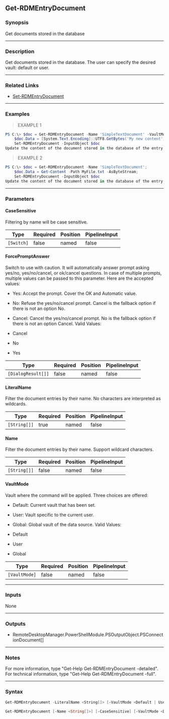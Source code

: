 Get-RDMEntryDocument
--------------------

### Synopsis
Get documents stored in the database

---

### Description

Get documents stored in the database. The user can specify the desired vault: default or user.

---

### Related Links
* [Set-RDMEntryDocument](Set-RDMEntryDocument)

---

### Examples
> EXAMPLE 1

```PowerShell
PS C:\> $doc = Get-RDMEntryDocument -Name 'SimpleTextDocument' -VaultMode User;
    $doc.Data = [System.Text.Encoding]::UTF8.GetBytes('My new content');
    Set-RDMEntryDocument -InputObject $doc
Update the content of the document stored in the database of the entry SimpleTextDocument.
```
> EXAMPLE 2

```PowerShell
PS C:\> $doc = Get-RDMEntryDocument -Name 'SimpleTextDocument';
    $doc.Data = Get-Content -Path MyFile.txt -AsByteStream;
    Set-RDMEntryDocument -InputObject $doc
Update the content of the document stored in the database of the entry SimpleTextDocument with the content of the file contained in the entry SimpleTextDocument
```

---

### Parameters
#### **CaseSensitive**
Filtering by name will be case sensitive.

|Type      |Required|Position|PipelineInput|
|----------|--------|--------|-------------|
|`[Switch]`|false   |named   |false        |

#### **ForcePromptAnswer**
Switch to use with caution. It will automatically answer prompt asking yes/no, yes/no/cancel, or ok/cancel questions. In case of multiple prompts, multiple values can be passed to this parameter. Here are the accepted values:
* Yes: Accept the prompt. Cover the OK and Automatic value.
* No: Refuse the yes/no/cancel prompt. Cancel is the fallback option if there is not an option No.
* Cancel: Cancel the yes/no/cancel prompt. No is the fallback option if there is not an option Cancel.
Valid Values:

* Cancel
* No
* Yes

|Type              |Required|Position|PipelineInput|
|------------------|--------|--------|-------------|
|`[DialogResult[]]`|false   |named   |false        |

#### **LiteralName**
Filter the document entries by their name. No characters are interpreted as wildcards.

|Type        |Required|Position|PipelineInput|
|------------|--------|--------|-------------|
|`[String[]]`|true    |named   |false        |

#### **Name**
Filter the document entries by their name. Support wildcard characters.

|Type        |Required|Position|PipelineInput|
|------------|--------|--------|-------------|
|`[String[]]`|false   |named   |false        |

#### **VaultMode**
Vault where the command will be applied. Three choices are offered:
* Default: Current vault that has been set.
* User: Vault specific to the current user.
* Global: Global vault of the data source.
Valid Values:

* Default
* User
* Global

|Type         |Required|Position|PipelineInput|
|-------------|--------|--------|-------------|
|`[VaultMode]`|false   |named   |false        |

---

### Inputs
None

---

### Outputs
* RemoteDesktopManager.PowerShellModule.PSOutputObject.PSConnectionDocument[]

---

### Notes
For more information, type "Get-Help Get-RDMEntryDocument -detailed". For technical information, type "Get-Help Get-RDMEntryDocument -full".

---

### Syntax
```PowerShell
Get-RDMEntryDocument -LiteralName <String[]> [-VaultMode <Default | User>] [-ForcePromptAnswer <Cancel | No | Yes>] [<CommonParameters>]
```
```PowerShell
Get-RDMEntryDocument [-Name <String[]>] [-CaseSensitive] [-VaultMode <Default | User>] [-ForcePromptAnswer <Cancel | No | Yes>] [<CommonParameters>]
```
